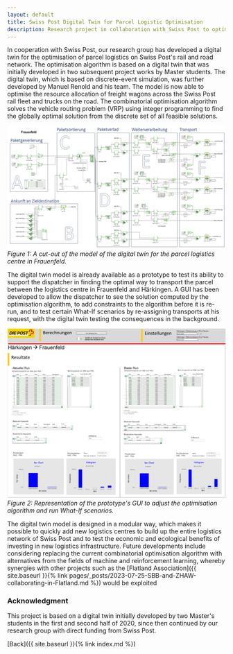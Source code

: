 ```yaml
---
layout: default
title: Swiss Post Digital Twin for Parcel Logistic Optimisation
description: Research project in collaboration with Swiss Post to optimise parcel logistic on railway and road network
---
```


In cooperation with Swiss Post, our research group has developed a digital twin for the optimisation of parcel logistics on Swiss Post's rail and road network. The 
optimisation algorithm is based on a digital twin that was initially developed in two subsequent project works by Master students. The digital twin, which is based on 
discrete-event simulation, was further developed by Manuel Renold and his team. The model is now able to optimise the resource allocation of freight wagons across the 
Swiss Post rail fleet and trucks on the road. The combinatorial optimisation algorithm solves the vehicle routing problem (VRP) using integer programming to find the 
globally optimal solution from the discrete set of all feasible solutions.

![Branching](./../../pictures/post_digital_twin.png)
_Figure 1: A cut-out of the model of the digital twin for the parcel logistics centre in Frauenfeld._

The digital twin model is already available as a prototype to test its ability to support the dispatcher in finding the optimal way to transport the parcel between the 
logistics centre in Frauenfeld and Härkingen. A GUI has been developed to allow the dispatcher to see the solution computed by the optimisation algorithm, to add 
constraints to the algorithm before it is re-run, and to test certain What-If scenarios by re-assigning transports at his request, with the digital twin testing the 
consequences in the background.

![Branching](./../../pictures/post_digital_twin_gui.png)
_Figure 2: Representation of the prototype's GUI to adjust the optimisation algorithm and run What-If scenarios._

The digital twin model is designed in a modular way, which makes it possible to quickly add new logistics centres to build up the entire logistics network of Swiss Post 
and to test the economic and ecological benefits of investing in new logistics infrastructure. Future developments include considering replacing the current combinatorial
optimisation algorithm with alternatives from the fields of machine and reinforcement learning, whereby synergies with other projects such as the [Flatland Association]({{ site.baseurl }}{% link pages/_posts/2023-07-25-SBB-and-ZHAW-collaborating-in-Flatland.md %})
would be exploited


### Acknowledgment

This project is based on a digital twin initially developed by two Master's students in the first and second half of 2020, since then continued by our research group 
with direct funding from Swiss Post.

[Back]({{ site.baseurl }}{% link index.md %})